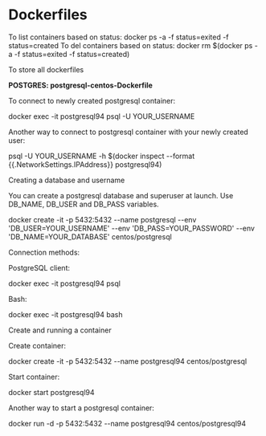 # Dockerfiles
To list containers based on status: docker ps -a -f status=exited -f status=created
To del containers based on status: docker rm $(docker ps -a -f status=exited -f status=created)

To store all dockerfiles


<B> POSTGRES: postgresql-centos-Dockerfile </B>

To connect to newly created postgresql container:

docker exec -it postgresql94 psql -U YOUR_USERNAME

Another way to connect to postgresql container with your newly created user:

psql -U YOUR_USERNAME -h $(docker inspect --format {{.NetworkSettings.IPAddress}} postgresql94)

Creating a database and username

You can create a postgresql database and superuser at launch. Use DB_NAME, DB_USER and DB_PASS variables.

docker create -it -p 5432:5432 --name postgresql --env 'DB_USER=YOUR_USERNAME' --env 'DB_PASS=YOUR_PASSWORD' --env 'DB_NAME=YOUR_DATABASE' centos/postgresql

Connection methods:

PostgreSQL client:

docker exec -it postgresql94 psql

Bash:

docker exec -it postgresql94 bash

Create and running a container

Create container:

docker create -it -p 5432:5432 --name postgresql94 centos/postgresql

Start container:

docker start postgresql94

Another way to start a postgresql container:

docker run -d -p 5432:5432 --name postgresql94 centos/postgresql94


